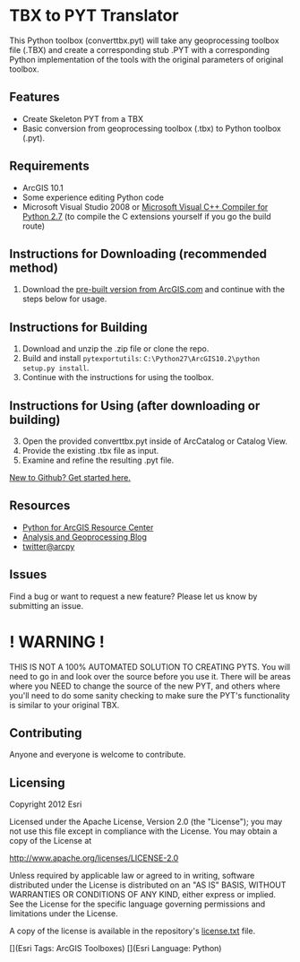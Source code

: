 # TBX to PYT Translator

This Python toolbox (converttbx.pyt) will take any geoprocessing
toolbox file (.TBX) and create a corresponding stub .PYT with a
corresponding Python implementation of the tools with the original
parameters of original toolbox.

## Features
* Create Skeleton PYT from a TBX
* Basic conversion from geoprocessing toolbox (.tbx) to Python toolbox (.pyt).

## Requirements

* ArcGIS 10.1
* Some experience editing Python code
* Microsoft Visual Studio 2008 or [Microsoft Visual C++ Compiler for Python 2.7](http://www.microsoft.com/en-us/download/details.aspx?id=44266) (to compile the C extensions yourself if you go the build route)

## Instructions for Downloading (**recommended method**)

1. Download the [pre-built version from ArcGIS.com](http://www.arcgis.com/home/item.html?id=83585412edd04ae48bdffea3e1f7b2e7) and continue with the steps below for usage.

## Instructions for Building

1. Download and unzip the .zip file or clone the repo.
2. Build and install `pytexportutils`: `C:\Python27\ArcGIS10.2\python setup.py install`.
3. Continue with the instructions for using the toolbox.

## Instructions for Using (after downloading or building)

3. Open the provided converttbx.pyt inside of ArcCatalog or Catalog View.
4. Provide the existing .tbx file as input.
5. Examine and refine the resulting .pyt file.

 [New to Github? Get started here.](https://github.com/)

## Resources

* [Python for ArcGIS Resource Center](http://resources.arcgis.com/en/communities/python/)
* [Analysis and Geoprocessing Blog](http://blogs.esri.com/esri/arcgis/category/subject-analysis-and-geoprocessing/)
* [twitter@arcpy](http://twitter.com/arcpy)

## Issues

Find a bug or want to request a new feature?  Please let us know by submitting an issue.

# ! WARNING !

THIS IS NOT A 100% AUTOMATED SOLUTION TO CREATING PYTS. You will
need to go in and look over the source before you use it. There
will be areas where you NEED to change the source of the new PYT, 
and others where you'll need to do some sanity checking to make 
sure the PYT's functionality is similar to your original TBX.


## Contributing

Anyone and everyone is welcome to contribute. 

## Licensing
Copyright 2012 Esri

Licensed under the Apache License, Version 2.0 (the "License");
you may not use this file except in compliance with the License.
You may obtain a copy of the License at

   http://www.apache.org/licenses/LICENSE-2.0

Unless required by applicable law or agreed to in writing, software
distributed under the License is distributed on an "AS IS" BASIS,
WITHOUT WARRANTIES OR CONDITIONS OF ANY KIND, either express or implied.
See the License for the specific language governing permissions and
limitations under the License.

A copy of the license is available in the repository's [license.txt](https://raw.github.com/Esri/switch-basemaps-js/master/license.txt) file.

[](Esri Tags: ArcGIS Toolboxes)
[](Esri Language: Python)
